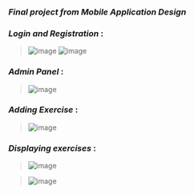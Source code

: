 ### ***Final project from Mobile Application Design***

### ***Login and Registration*** :
>![image](https://github.com/NoMercy404/GymGuru-App-Kotlin/assets/126580913/d21c1725-ee83-4640-873f-7a508b8149e2)
>![image](https://github.com/NoMercy404/GymGuru-App-Kotlin/assets/126580913/1eb318ec-34f5-4c45-9baa-c3c2cca61e89)

### ***Admin Panel*** :
>![image](https://github.com/NoMercy404/GymGuru-App-Kotlin/assets/126580913/d592ca43-9b65-469e-8a7f-cbf0bd20b19f)

### ***Adding Exercise*** :
>![image](https://github.com/NoMercy404/GymGuru-App-Kotlin/assets/126580913/dfbfd4ff-08c0-4f17-831e-d52019d10310)

### ***Displaying exercises*** :
>![image](https://github.com/NoMercy404/GymGuru-App-Kotlin/assets/126580913/850150d6-3ee7-4cd6-b170-c0ba6f3ed127)

>![image](https://github.com/NoMercy404/GymGuru-App-Kotlin/assets/126580913/de1faff3-e80e-47a1-b41a-8adbdfbba45b)

